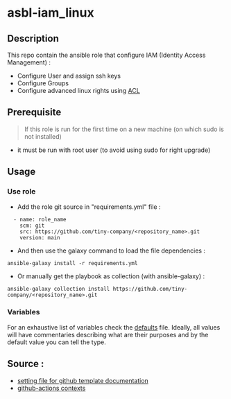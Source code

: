 # asbl-iam_linux

## Description

This repo contain the ansible role that configure IAM (Identity Access Management) :
- Configure User and assign ssh keys
- Configure Groups
- Configure advanced linux rights using [ACL]()

## Prerequisite

> If this role is run for the first time on a new machine (on which sudo is not installed)
- it must be run with root user (to avoid using sudo for right upgrade)

## Usage

### Use role

- Add the role git source in "requirements.yml" file :
```
  - name: role_name
    scm: git
    src: https://github.com/tiny-company/<repository_name>.git
    version: main
```

- And then use the galaxy command to load the file dependencies :
```
ansible-galaxy install -r requirements.yml
```

- Or manually get the playbook as collection (with ansible-galaxy) :
```
ansible-galaxy collection install https://github.com/tiny-company/<repository_name>.git
```

### Variables

For an exhaustive list of variables check the [defaults](defaults/main.yml)
file. Ideally, all values will have commentaries describing what are their
purposes and by the default value you can tell the type.


## Source :

- [setting file for github template documentation](https://github.com/Josee9988/project-template/blob/master/.github/settings.yml)
- [github-actions contexts](https://docs.github.com/en/actions/learn-github-actions/contexts)

